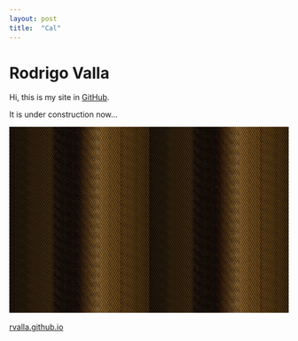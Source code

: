 ```yaml
---
layout: post
title:  "Cal"
---
```


# Rodrigo Valla
Hi, this is my site in [GitHub](https://github.com).

It is under construction now...

![Test](/images/16_05_0001.jpg)

[rvalla.github.io](https://rvalla.github.io)
